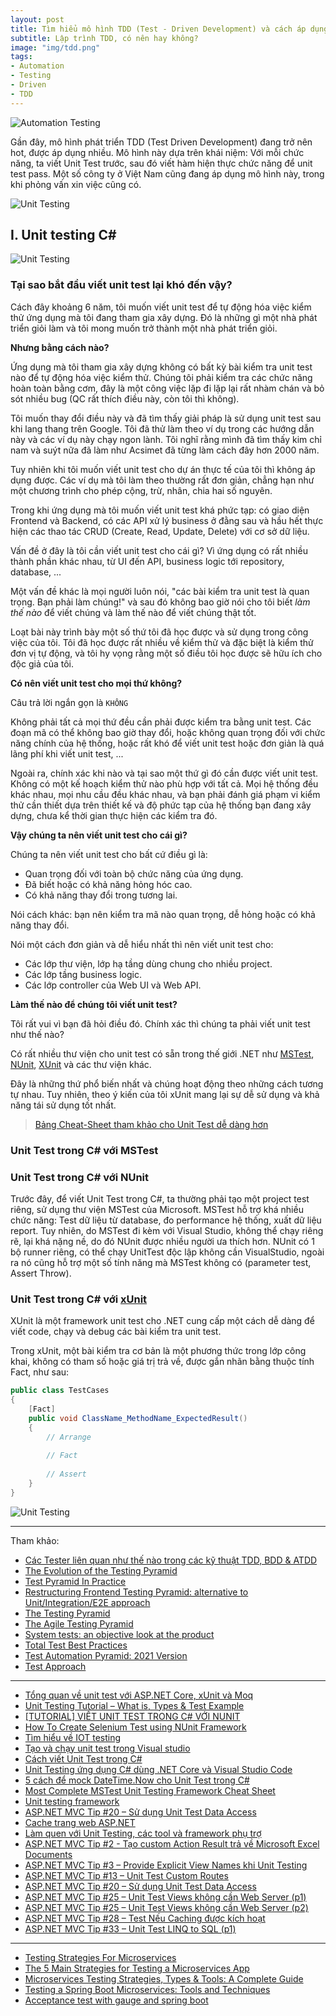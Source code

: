 ```yaml
---
layout: post
title: Tìm hiểu mô hình TDD (Test - Driven Development) và cách áp dụng
subtitle: Lập trình TDD, có nên hay không?
image: "img/tdd.png"
tags:
- Automation
- Testing
- Driven
- TDD
---
```


![Automation Testing](https://boxxv.github.io/img/test/0_f2vFclaitRRo1w2i.webp "Automation Testing")

Gần đây, mô hình phát triển TDD (Test Driven Development) đang trở nên hot, được áp dụng nhiều. Mô hình này dựa trên khái niệm: Với mỗi chức năng, ta viết Unit Test trước, sau đó viết hàm hiện thực chức năng để unit test pass. Một số công ty ở Việt Nam cũng đang áp dụng mô hình này, trong khi phỏng vấn xin việc cũng có.

![Unit Testing](https://boxxv.github.io/img/test/sketch.png "Unit Testing")


## I. Unit testing C#

![Unit Testing](https://boxxv.github.io/img/test/01_24.06.jpg "Unit Testing")

### Tại sao bắt đầu viết unit test lại khó đến vậy?

Cách đây khoảng 6 năm, tôi muốn viết unit test để tự động hóa việc kiểm thử ứng dụng mà tôi đang tham gia xây dựng. Đó là những gì một nhà phát triển giỏi làm và tôi mong muốn trở thành một nhà phát triển giỏi.

**Nhưng bằng cách nào?**

Ứng dụng mà tôi tham gia xây dựng không có bất kỳ bài kiểm tra unit test nào để tự động hóa việc kiểm thử. Chúng tôi phải kiểm tra các chức năng hoàn toàn bằng cơm, đây là một công việc lặp đi lặp lại rất nhàm chán và bỏ sót nhiều bug (QC rất thích điều này, còn tôi thì không).

Tôi muốn thay đổi điều này và đã tìm thấy giải pháp là sử dụng unit test sau khi lang thang trên Google. Tôi đã thử làm theo ví dụ trong các hướng dẫn này và các ví dụ này chạy ngon lành. Tôi nghĩ rằng mình đã tìm thấy kim chỉ nam và suýt nữa đã làm như Acsimet đã từng làm cách đây hơn 2000 năm.

Tuy nhiên khi tôi muốn viết unit test cho dự án thực tế của tôi thì không áp dụng được. Các ví dụ mà tôi làm theo thường rất đơn giản, chẳng hạn như một chương trình cho phép cộng, trừ, nhân, chia hai số nguyên.

Trong khi ứng dụng mà tôi muốn viết unit test khá phức tạp: có giao diện Frontend và Backend, có các API xử lý business ở đằng sau và hầu hết thực hiện các thao tác CRUD (Create, Read, Update, Delete) với cơ sở dữ liệu.

Vấn đề ở đây là tôi cần viết unit test cho cái gì? Vì ứng dụng có rất nhiều thành phần khác nhau, từ UI đến API, business logic tới repository, database, ...

Một vấn đề khác là mọi người luôn nói, "các bài kiểm tra unit test là quan trọng. Bạn phải làm chúng!" và sau đó không bao giờ nói cho tôi biết _làm thế nào_  để viết chúng và làm thế nào để viết chúng thật tốt.

Loạt bài này trình bày một số thứ tôi đã học được và sử dụng trong công việc của tôi. Tôi đã học được rất nhiều về kiểm thử và đặc biệt là kiểm thử đơn vị tự động, và tôi hy vọng rằng một số điều tôi học được sẽ hữu ích cho độc giả của tôi.

**Có nên viết unit test cho mọi thứ không?**

Câu trả lời ngắn gọn là `KHÔNG`

Không phải tất cả mọi thứ đều cần phải được kiểm tra bằng unit test. Các đoạn mã có thể không bao giờ thay đổi, hoặc không quan trọng đối với chức năng chính của hệ thống, hoặc rất khó để viết unit test hoặc đơn giản là quá lãng phí khi viết unit test, ...

Ngoài ra, chính xác khi nào và tại sao một thứ gì đó cần được viết unit test. Không có một kế hoạch kiểm thử nào phù hợp với tất cả. Mọi hệ thống đều khác nhau, mọi nhu cầu đều khác nhau, và bạn phải đánh giá phạm vi kiểm thử cần thiết dựa trên thiết kế và độ phức tạp của hệ thống bạn đang xây dựng, chưa kể thời gian thực hiện các kiểm tra đó.

**Vậy chúng ta nên viết unit test cho cái gì?**

Chúng ta nên viết unit test cho bất cứ điều gì là:
- Quan trọng đối với toàn bộ chức năng của ứng dụng.
- Đã biết hoặc có khả năng hỏng hóc cao.
- Có khả năng thay đổi trong tương lai.

Nói cách khác: bạn nên kiểm tra mã nào quan trọng, dễ hỏng hoặc có khả năng thay đổi.

Nói một cách đơn giản và dễ hiểu nhất thì nên viết unit test cho:
- Các lớp thư viện, lớp hạ tầng dùng chung cho nhiều project.
- Các lớp tầng business logic.
- Các lớp controller của Web UI và Web API.

**Làm thế nào để chúng tôi viết unit test?**

Tôi rất vui vì bạn đã hỏi điều đó. Chính xác thì chúng ta phải viết unit test như thế nào?

Có rất nhiều thư viện cho unit test có sẵn trong thế giới .NET như [MSTest](https://learn.microsoft.com/en-us/dotnet/core/testing/unit-testing-with-mstest), [NUnit](https://nunit.org), [XUnit](https://xunit.net) và các thư viện khác.

Đây là những thứ phổ biến nhất và chúng hoạt động theo những cách tương tự nhau. Tuy nhiên, theo ý kiến ​​của tôi xUnit mang lại sự dễ sử dụng và khả năng tái sử dụng tốt nhất.

> [Bảng Cheat-Sheet tham khảo cho Unit Test dễ dàng hơn](https://viblo.asia/p/bang-cheat-sheet-tham-khao-cho-unit-test-de-dang-hon-aWj53vR8l6m)

### Unit Test trong C# với MSTest


### Unit Test trong C# với NUnit

Trước đây, để viết Unit Test trong C#, ta thường phải tạo một project test riêng, sử dụng thư viện MSTest của Microsoft. MSTest hỗ trợ khá nhiều chức năng: Test dữ liệu từ database, đo performance hệ thống, xuất dữ liệu report. Tuy nhiên, do MSTest đi kèm với Visual Studio, không thể chạy riêng rẽ, lại khá nặng nề, do đó NUnit được nhiều người ưa thích hơn. NUnit có 1 bộ runner riêng, có thể chạy UnitTest độc lập không cần VisualStudio, ngoài ra nó cũng hỗ trợ một số tính năng mà MSTest không có (parameter test, Assert Throw).

### Unit Test trong C# với [xUnit](xunit.net)

XUnit là một framework unit test cho .NET cung cấp một cách dễ dàng để viết code, chạy và debug các bài kiểm tra unit test.

Trong xUnit, một bài kiểm tra cơ bản là một phương thức trong lớp công khai, không có tham số hoặc giá trị trả về, được gắn nhãn bằng thuộc tính Fact, như sau:

```cs
public class TestCases
{
    [Fact]
    public void ClassName_MethodName_ExpectedResult() 
    {
        // Arrange
        
        // Fact
        
        // Assert
    }
}
```

![Unit Testing](https://boxxv.github.io/img/test/unit-testing-framework-17-2048.webp "Unit Testing")


-----
Tham khảo:

- [Các Tester liên quan như thế nào trong các kỹ thuật TDD, BDD & ATDD](https://viblo.asia/p/cac-tester-lien-quan-nhu-the-nao-trong-cac-ky-thuat-tdd-bdd-atdd-m68Z0V8X5kG)
- [The Evolution of the Testing Pyramid](https://www.james-willett.com/the-evolution-of-the-testing-pyramid/)
- [Test Pyramid In Practice](https://www.pgs-soft.com/blog/test-pyramid-in-practice/)
- [Restructuring Frontend Testing Pyramid: alternative to Unit/Integration/E2E approach](https://dev.to/hiroyone/frontend-testing-no-more-unitintegratione2e-categorizations-and-priorities-5358)
- [The Testing Pyramid](https://www.devopsgroup.com/insights/resources/diagrams/all/the-testing-pyramid/)
- [The Agile Testing Pyramid](https://www.agilecoachjournal.com/2014-01-28/the-agile-testing-pyramid)
- [System tests: an objective look at the product](https://blog.atinternet.com/en/system-tests-an-objective-look-at-the-product/)
- [Total Test Best Practices](https://devops.api.bmc.com/guidelines/ttt/ttt_best_practices.html)
- [Test Automation Pyramid: 2021 Version](https://medium.com/software-qe/test-automation-pyramid-2021-version-c299cb224c80)
- [Test Approach](https://www.you-getapptester.com/home/features-benefits/test-approach/)

-----
- [Tổng quan về unit test với ASP.NET Core, xUnit và Moq](https://comdy.vn/unit-test/tong-quan-ve-unit-test-voi-asp-net-core-xunit-va-moq/)
- [Unit Testing Tutorial – What is, Types & Test Example](https://www.guru99.com/unit-testing-guide.html)
- [[TUTORIAL] VIẾT UNIT TEST TRONG C# VỚI NUNIT](https://toidicodedao.com/2015/08/25/tutorial-viet-unit-test-trong-c-voi-nunit/)
- [How To Create Selenium Test using NUnit Framework](https://learn-automation.com/selenium-test-using-nunit-framework/)
- [Tìm hiểu về IOT testing](https://viblo.asia/p/tim-hieu-ve-iot-testing-gDVK29Bw5Lj)
- [Tạo và chạy unit test trong Visual studio](https://viblo.asia/p/tao-va-chay-unit-test-trong-visual-studio-wpVYRPNzG4ng)
- [Cách viết Unit Test trong C#](http://duyanhpham.com/phan-1-cach-viet-unit-test-trong-c-sharp/)
- [Unit Testing ứng dụng C# dùng .NET Core và Visual Studio Code](https://techmaster.vn/posts/34532/unit-testing-csharp-net-core-visual-studio-code)
- [5 cách để mock DateTime.Now cho Unit Test trong C#](https://viblo.asia/p/5-cach-de-mock-datetimenow-cho-unit-test-trong-c-vyDZOnV7Kwj)
- [Most Complete MSTest Unit Testing Framework Cheat Sheet](https://www.automatetheplanet.com/mstest-cheat-sheet/)
- [Unit testing framework](https://www.slideshare.net/igorvavrish/unit-testing-framework)
- [ASP.NET MVC Tip #20 – Sử dụng Unit Test Data Access](https://viblo.asia/p/aspnet-mvc-tip-20-su-dung-unit-test-data-access-OeVKBxOdlkW)
- [Cache trang web ASP.NET](https://viblo.asia/p/cache-trang-web-aspnet-7prv3Pb9RKod)
- [Làm quen với Unit Testing, các tool và framework phụ trợ](https://viblo.asia/p/lam-quen-voi-unit-testing-cac-tool-va-framework-phu-tro-Zzb7vD1kRjKd)
- [ASP.NET MVC Tip #2 - Tạo custom Action Result trả về Microsoft Excel Documents](https://viblo.asia/p/aspnet-mvc-tip-2-tao-custom-action-result-tra-ve-microsoft-excel-documents-ORNZq31L50n)
- [ASP.NET MVC Tip #3 – Provide Explicit View Names khi Unit Testing](https://viblo.asia/p/aspnet-mvc-tip-3-provide-explicit-view-names-khi-unit-testing-m68Z0mWQlkG)
- [ASP.NET MVC Tip #13 – Unit Test Custom Routes](https://viblo.asia/p/aspnet-mvc-tip-13-unit-test-custom-routes-vyDZOzvdKwj)
- [ASP.NET MVC Tip #20 – Sử dụng Unit Test Data Access](https://viblo.asia/p/aspnet-mvc-tip-20-su-dung-unit-test-data-access-OeVKBxOdlkW)
- [ASP.NET MVC Tip #25 – Unit Test Views không cần Web Server (p1)](https://viblo.asia/p/aspnet-mvc-tip-25-unit-test-views-khong-can-web-server-p1-4P8563RGKY3)
- [ASP.NET MVC Tip #25 – Unit Test Views không cần Web Server (p2)](https://viblo.asia/p/aspnet-mvc-tip-25-unit-test-views-khong-can-web-server-p2-WAyK8Q6WZxX)
- [ASP.NET MVC Tip #28 – Test Nếu Caching được kích hoạt](https://viblo.asia/p/aspnet-mvc-tip-28-test-neu-caching-duoc-kich-hoat-gDVK2GnjZLj)
- [ASP.NET MVC Tip #33 – Unit Test LINQ to SQL (p1)](https://viblo.asia/p/aspnet-mvc-tip-33-unit-test-linq-to-sql-p1-LzD5dMzYKjY)

-----
- [Testing Strategies For Microservices](https://semaphoreci.com/blog/test-microservices)
- [The 5 Main Strategies for Testing a Microservices App](https://www.teaminternational.com/5-main-strategies-testing-microservices-app/)
- [Microservices Testing Strategies, Types & Tools: A Complete Guide](https://www.simform.com/blog/microservice-testing-strategies/)
- [Testing a Spring Boot Microservices: Tools and Techniques](https://medium.com/kth-distributed-systems/testing-microservices-in-spring-boot-applications-tools-and-techniques-b9c27d865f88)
- [Acceptance test with gauge and spring boot](https://mesutyakut.medium.com/acceptance-test-with-gauge-and-spring-boot-f675655d8e)
